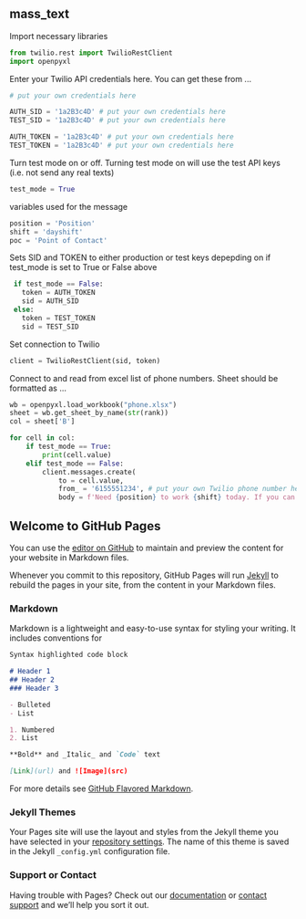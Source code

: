 ## mass_text

Import necessary libraries
``` python
from twilio.rest import TwilioRestClient
import openpyxl
```

Enter your Twilio API credentials here. You can get these from ...
``` python
# put your own credentials here

AUTH_SID = '1a2B3c4D' # put your own credentials here
TEST_SID = '1a2B3c4D' # put your own credentials here

AUTH_TOKEN = '1a2B3c4D' # put your own credentials here
TEST_TOKEN = '1a2B3c4D' # put your own credentials here
```

Turn test mode on or off. Turning test mode on will use the test API keys (i.e. not send any real texts)
``` python
test_mode = True
```

variables used for the message
``` python
position = 'Position'
shift = 'dayshift'
poc = 'Point of Contact'
```

Sets SID and TOKEN to either production or test keys depepding on if test_mode is set to True or False above
``` python
 if test_mode == False:
   token = AUTH_TOKEN
   sid = AUTH_SID
 else:
   token = TEST_TOKEN
   sid = TEST_SID
```

Set connection to Twilio
``` python
client = TwilioRestClient(sid, token)
```

Connect to and read from excel list of phone numbers. Sheet should be formatted as ...
``` python
wb = openpyxl.load_workbook("phone.xlsx")
sheet = wb.get_sheet_by_name(str(rank))
col = sheet['B']

for cell in col:
    if test_mode == True:
        print(cell.value)
    elif test_mode == False:
        client.messages.create(
            to = cell.value,
            from_ = '6155551234', # put your own Twilio phone number here
            body = f'Need {position} to work {shift} today. If you can work, please call {poc}')
```



## Welcome to GitHub Pages

You can use the [editor on GitHub](https://github.com/pconwell/ESP01/edit/master/README.md) to maintain and preview the content for your website in Markdown files.

Whenever you commit to this repository, GitHub Pages will run [Jekyll](https://jekyllrb.com/) to rebuild the pages in your site, from the content in your Markdown files.

### Markdown

Markdown is a lightweight and easy-to-use syntax for styling your writing. It includes conventions for

```markdown
Syntax highlighted code block

# Header 1
## Header 2
### Header 3

- Bulleted
- List

1. Numbered
2. List

**Bold** and _Italic_ and `Code` text

[Link](url) and ![Image](src)
```

For more details see [GitHub Flavored Markdown](https://guides.github.com/features/mastering-markdown/).

### Jekyll Themes

Your Pages site will use the layout and styles from the Jekyll theme you have selected in your [repository settings](https://github.com/pconwell/ESP01/settings). The name of this theme is saved in the Jekyll `_config.yml` configuration file.

### Support or Contact

Having trouble with Pages? Check out our [documentation](https://help.github.com/categories/github-pages-basics/) or [contact support](https://github.com/contact) and we’ll help you sort it out.
